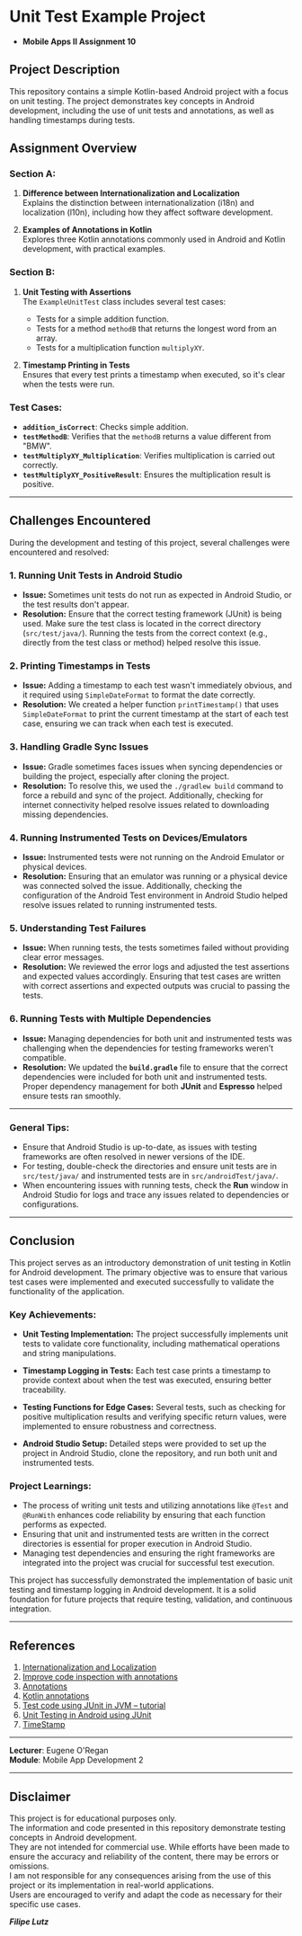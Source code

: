 # Unit Test Example Project

- **Mobile Apps II Assignment 10**  

## Project Description
This repository contains a simple Kotlin-based Android project with a focus on unit testing. The project demonstrates key concepts in Android development, including the use of unit tests and annotations, as well as handling timestamps during tests.

## Assignment Overview

### **Section A:**
1. **Difference between Internationalization and Localization**  
   Explains the distinction between internationalization (i18n) and localization (l10n), including how they affect software development.
   
2. **Examples of Annotations in Kotlin**  
   Explores three Kotlin annotations commonly used in Android and Kotlin development, with practical examples.

### **Section B:**
1. **Unit Testing with Assertions**  
   The `ExampleUnitTest` class includes several test cases:
   - Tests for a simple addition function.
   - Tests for a method `methodB` that returns the longest word from an array.
   - Tests for a multiplication function `multiplyXY`.
   
2. **Timestamp Printing in Tests**  
   Ensures that every test prints a timestamp when executed, so it's clear when the tests were run.

### **Test Cases:**
- **`addition_isCorrect`**: Checks simple addition.
- **`testMethodB`**: Verifies that the `methodB` returns a value different from "BMW".
- **`testMultiplyXY_Multiplication`**: Verifies multiplication is carried out correctly.
- **`testMultiplyXY_PositiveResult`**: Ensures the multiplication result is positive.

---

## Challenges Encountered

During the development and testing of this project, several challenges were encountered and resolved:

### 1. **Running Unit Tests in Android Studio**
   - **Issue:** Sometimes unit tests do not run as expected in Android Studio, or the test results don't appear.
   - **Resolution:** Ensure that the correct testing framework (JUnit) is being used. Make sure the test class is located in the correct directory (`src/test/java/`). Running the tests from the correct context (e.g., directly from the test class or method) helped resolve this issue.

### 2. **Printing Timestamps in Tests**
   - **Issue:** Adding a timestamp to each test wasn't immediately obvious, and it required using `SimpleDateFormat` to format the date correctly.
   - **Resolution:** We created a helper function `printTimestamp()` that uses `SimpleDateFormat` to print the current timestamp at the start of each test case, ensuring we can track when each test is executed.

### 3. **Handling Gradle Sync Issues**
   - **Issue:** Gradle sometimes faces issues when syncing dependencies or building the project, especially after cloning the project.
   - **Resolution:** To resolve this, we used the `./gradlew build` command to force a rebuild and sync of the project. Additionally, checking for internet connectivity helped resolve issues related to downloading missing dependencies.

### 4. **Running Instrumented Tests on Devices/Emulators**
   - **Issue:** Instrumented tests were not running on the Android Emulator or physical devices.
   - **Resolution:** Ensuring that an emulator was running or a physical device was connected solved the issue. Additionally, checking the configuration of the Android Test environment in Android Studio helped resolve issues related to running instrumented tests.

### 5. **Understanding Test Failures**
   - **Issue:** When running tests, the tests sometimes failed without providing clear error messages.
   - **Resolution:** We reviewed the error logs and adjusted the test assertions and expected values accordingly. Ensuring that test cases are written with correct assertions and expected outputs was crucial to passing the tests.

### 6. **Running Tests with Multiple Dependencies**
   - **Issue:** Managing dependencies for both unit and instrumented tests was challenging when the dependencies for testing frameworks weren't compatible.
   - **Resolution:** We updated the **`build.gradle`** file to ensure that the correct dependencies were included for both unit and instrumented tests. Proper dependency management for both **JUnit** and **Espresso** helped ensure tests ran smoothly.

---

### General Tips:
- Ensure that Android Studio is up-to-date, as issues with testing frameworks are often resolved in newer versions of the IDE.
- For testing, double-check the directories and ensure unit tests are in `src/test/java/` and instrumented tests are in `src/androidTest/java/`.
- When encountering issues with running tests, check the **Run** window in Android Studio for logs and trace any issues related to dependencies or configurations.

---

## Conclusion

This project serves as an introductory demonstration of unit testing in Kotlin for Android development. The primary objective was to ensure that various test cases were implemented and executed successfully to validate the functionality of the application. 

### Key Achievements:
- **Unit Testing Implementation:** 
  The project successfully implements unit tests to validate core functionality, including mathematical operations and string manipulations.
  
- **Timestamp Logging in Tests:** 
  Each test case prints a timestamp to provide context about when the test was executed, ensuring better traceability.

- **Testing Functions for Edge Cases:**
  Several tests, such as checking for positive multiplication results and verifying specific return values, were implemented to ensure robustness and correctness.

- **Android Studio Setup:**
  Detailed steps were provided to set up the project in Android Studio, clone the repository, and run both unit and instrumented tests.

### Project Learnings:
- The process of writing unit tests and utilizing annotations like `@Test` and `@RunWith` enhances code reliability by ensuring that each function performs as expected.
- Ensuring that unit and instrumented tests are written in the correct directories is essential for proper execution in Android Studio.
- Managing test dependencies and ensuring the right frameworks are integrated into the project was crucial for successful test execution.

This project has successfully demonstrated the implementation of basic unit testing and timestamp logging in Android development. It is a solid foundation for future projects that require testing, validation, and continuous integration.

---

## References

1. [Internationalization and Localization](https://www.geeksforgeeks.org/explain-about-internationalization-and-localization/)
2. [Improve code inspection with annotations](https://developer.android.com/studio/write/annotations)
3. [Annotations](https://kotlinlang.org/docs/annotations.html)
4. [Kotlin annotations](https://www.geeksforgeeks.org/kotlin-annotations/)
5. [Test code using JUnit in JVM – tutorial](https://www.geeksforgeeks.org/unit-testing-in-android-using-junit/)
6. [Unit Testing in Android using JUnit](https://developer.android.com/reference/androidx/credentials/exceptions/CreateCredentialException)
7. [TimeStamp](https://developer.android.com/reference/kotlin/androidx/test/services/events/TimeStamp)

---

**Lecturer**: Eugene O'Regan  
**Module**: Mobile App Development 2  

---

## Disclaimer  

This project is for educational purposes only.  
The information and code presented in this repository demonstrate testing concepts in Android development.  
They are not intended for commercial use. While efforts have been made to ensure the accuracy and reliability of the content, there may be errors or omissions.  
I am not responsible for any consequences arising from the use of this project or its implementation in real-world applications.  
Users are encouraged to verify and adapt the code as necessary for their specific use cases.

***Filipe Lutz***
